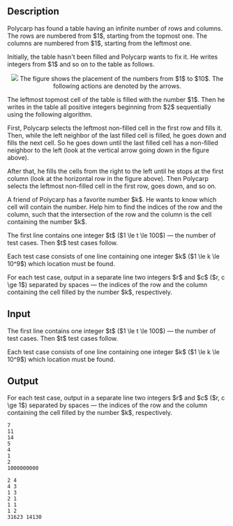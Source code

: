 ## Description

<div><p>Polycarp has found a table having an infinite number of rows and columns. The rows are numbered from $1$, starting from the topmost one. The columns are numbered from $1$, starting from the leftmost one.</p><p>Initially, the table hasn't been filled and Polycarp wants to fix it. He writes integers from $1$ and so on to the table as follows.</p><center> <img class="tex-graphics" src="file://e0782Qm4.png" style="max-width: 100.0%;max-height: 100.0%;"> <span class="tex-font-size-small">The figure shows the placement of the numbers from $1$ to $10$. The following actions are denoted by the arrows.</span> </center><p>The leftmost topmost cell of the table is filled with the number $1$. Then he writes in the table all positive integers beginning from $2$ sequentially using the following algorithm.</p><p>First, Polycarp selects the leftmost non-filled cell in the first row and fills it. Then, while the left neighbor of the last filled cell is filled, he goes down and fills the next cell. So he goes down until the last filled cell has a non-filled neighbor to the left (look at the vertical arrow going down in the figure above).</p><p>After that, he fills the cells from the right to the left until he stops at the first column (look at the horizontal row in the figure above). Then Polycarp selects the leftmost non-filled cell in the first row, goes down, and so on.</p><p>A friend of Polycarp has a favorite number $k$. He wants to know which cell will contain the number. Help him to find the indices of the row and the column, such that the intersection of the row and the column is the cell containing the number $k$.</p></div><div class="input-specification"><p>The first line contains one integer $t$ ($1 \le t \le 100$) — the number of test cases. Then $t$ test cases follow.</p><p>Each test case consists of one line containing one integer $k$ ($1 \le k \le 10^9$) which location must be found.</p></div><div class="output-specification"><p>For each test case, output in a separate line two integers $r$ and $c$ ($r, c \ge 1$) separated by spaces — the indices of the row and the column containing the cell filled by the number $k$, respectively.</p></div>

## Input

<p>The first line contains one integer $t$ ($1 \le t \le 100$) — the number of test cases. Then $t$ test cases follow.</p><p>Each test case consists of one line containing one integer $k$ ($1 \le k \le 10^9$) which location must be found.</p>

## Output

<p>For each test case, output in a separate line two integers $r$ and $c$ ($r, c \ge 1$) separated by spaces — the indices of the row and the column containing the cell filled by the number $k$, respectively.</p>





```input1
7
11
14
5
4
1
2
1000000000
```




```output1
2 4
4 3
1 3
2 1
1 1
1 2
31623 14130
```


